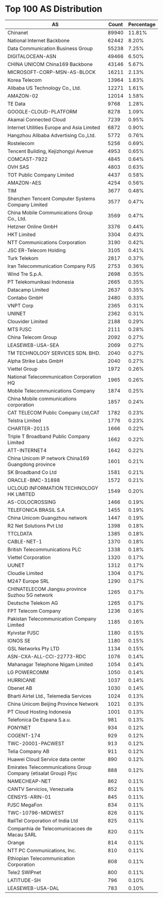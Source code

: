 # Top 100 AS Distribution
| AS | Count | Percentage |
|----|----|----|
| Chinanet | 89940 | 11.81% |
| National Internet Backbone | 62442 | 8.20% |
| Data Communication Business Group | 55238 | 7.25% |
| DIGITALOCEAN-ASN | 49466 | 6.50% |
| CHINA UNICOM China169 Backbone | 43146 | 5.67% |
| MICROSOFT-CORP-MSN-AS-BLOCK | 16211 | 2.13% |
| Korea Telecom | 13964 | 1.83% |
| Alibaba US Technology Co., Ltd. | 12271 | 1.61% |
| AMAZON-02 | 12014 | 1.58% |
| TE Data | 9768 | 1.28% |
| GOOGLE-CLOUD-PLATFORM | 8278 | 1.09% |
| Akamai Connected Cloud | 7239 | 0.95% |
| Internet Utilities Europe and Asia Limited | 6872 | 0.90% |
| Hangzhou Alibaba Advertising Co.,Ltd. | 5772 | 0.76% |
| Rostelecom | 5256 | 0.69% |
| Tencent Building, Kejizhongyi Avenue | 4953 | 0.65% |
| COMCAST-7922 | 4845 | 0.64% |
| OVH SAS | 4803 | 0.63% |
| TOT Public Company Limited | 4437 | 0.58% |
| AMAZON-AES | 4254 | 0.56% |
| TIM | 3677 | 0.48% |
| Shenzhen Tencent Computer Systems Company Limited | 3577 | 0.47% |
| China Mobile Communications Group Co., Ltd. | 3569 | 0.47% |
| Hetzner Online GmbH | 3376 | 0.44% |
| HKT Limited | 3304 | 0.43% |
| NTT Communications Corporation | 3190 | 0.42% |
| JSC ER-Telecom Holding | 3105 | 0.41% |
| Turk Telekom | 2817 | 0.37% |
| Iran Telecommunication Company PJS | 2753 | 0.36% |
| Wind Tre S.p.A. | 2698 | 0.35% |
| PT Telekomunikasi Indonesia | 2665 | 0.35% |
| Datacamp Limited | 2637 | 0.35% |
| Contabo GmbH | 2480 | 0.33% |
| VNPT Corp | 2365 | 0.31% |
| UNINET | 2362 | 0.31% |
| Clouvider Limited | 2188 | 0.29% |
| MTS PJSC | 2111 | 0.28% |
| China Telecom Group | 2092 | 0.27% |
| LEASEWEB-USA-SEA | 2069 | 0.27% |
| TM TECHNOLOGY SERVICES SDN. BHD. | 2040 | 0.27% |
| Alpha Strike Labs GmbH | 2040 | 0.27% |
| Viettel Group | 1972 | 0.26% |
| National Telecommunication Corporation HQ | 1965 | 0.26% |
| Mobile Telecommunications Company | 1874 | 0.25% |
| China Mobile communications corporation | 1857 | 0.24% |
| CAT TELECOM Public Company Ltd,CAT | 1782 | 0.23% |
| Telstra Limited | 1776 | 0.23% |
| CHARTER-20115 | 1666 | 0.22% |
| Triple T Broadband Public Company Limited | 1662 | 0.22% |
| ATT-INTERNET4 | 1642 | 0.22% |
| China Unicom IP network China169 Guangdong province | 1601 | 0.21% |
| SK Broadband Co Ltd | 1581 | 0.21% |
| ORACLE-BMC-31898 | 1572 | 0.21% |
| UCLOUD INFORMATION TECHNOLOGY HK LIMITED | 1549 | 0.20% |
| AS-COLOCROSSING | 1466 | 0.19% |
| TELEFONICA BRASIL S.A | 1455 | 0.19% |
| China Unicom Guangzhou network | 1447 | 0.19% |
| R2 Net Solutions Pvt Ltd | 1398 | 0.18% |
| TTCLDATA | 1385 | 0.18% |
| CABLE-NET-1 | 1370 | 0.18% |
| British Telecommunications PLC | 1338 | 0.18% |
| Viettel Corporation | 1320 | 0.17% |
| UUNET | 1312 | 0.17% |
| Cloudie Limited | 1304 | 0.17% |
| M247 Europe SRL | 1290 | 0.17% |
| CHINATELECOM Jiangsu province Suzhou 5G network | 1265 | 0.17% |
| Deutsche Telekom AG | 1265 | 0.17% |
| FPT Telecom Company | 1236 | 0.16% |
| Pakistan Telecommunication Company Limited | 1185 | 0.16% |
| Kyivstar PJSC | 1180 | 0.15% |
| IONOS SE | 1180 | 0.15% |
| GSL Networks Pty LTD | 1134 | 0.15% |
| ASN-CXA-ALL-CCI-22773-RDC | 1076 | 0.14% |
| Mahanagar Telephone Nigam Limited | 1054 | 0.14% |
| LG POWERCOMM | 1050 | 0.14% |
| HURRICANE | 1037 | 0.14% |
| Obenet AB | 1030 | 0.14% |
| Bharti Airtel Ltd., Telemedia Services | 1024 | 0.13% |
| China Unicom Beijing Province Network | 1021 | 0.13% |
| PT Cloud Hosting Indonesia | 1001 | 0.13% |
| Telefonica De Espana S.a.u. | 981 | 0.13% |
| PONYNET | 934 | 0.12% |
| COGENT-174 | 929 | 0.12% |
| TWC-20001-PACWEST | 913 | 0.12% |
| Telia Company AB | 911 | 0.12% |
| Huawei Cloud Service data center | 890 | 0.12% |
| Emirates Telecommunications Group Company (etisalat Group) Pjsc | 888 | 0.12% |
| NAMECHEAP-NET | 862 | 0.11% |
| CANTV Servicios, Venezuela | 852 | 0.11% |
| CENSYS-ARIN-01 | 845 | 0.11% |
| PJSC MegaFon | 834 | 0.11% |
| TWC-10796-MIDWEST | 826 | 0.11% |
| RailTel Corporation of India Ltd | 825 | 0.11% |
| Companhia de Telecomunicacoes de Macau SARL | 820 | 0.11% |
| Orange | 814 | 0.11% |
| NTT PC Communications, Inc. | 810 | 0.11% |
| Ethiopian Telecommunication Corporation | 808 | 0.11% |
| Tele2 SWIPnet | 800 | 0.11% |
| LATITUDE-SH | 796 | 0.10% |
| LEASEWEB-USA-DAL | 783 | 0.10% |
